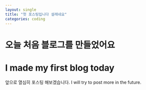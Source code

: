 ```yaml
---
layout: single
title: "첫 포스팅입니다 설레네요"
categories: coding
---
```


# 오늘 처음 블로그를 만들었어요 #
# I made my first blog today #

앞으로 열심히 포스팅 해보겠습니다.
I will try to post more in the future.
